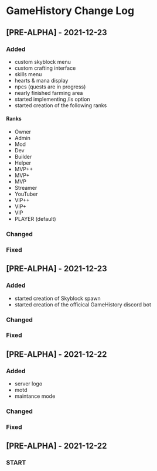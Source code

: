 # GameHistory Change Log

## [PRE-ALPHA] - 2021-12-23
 
### Added

- custom skyblock menu
- custom crafting interface
- skills menu
- hearts & mana display
- npcs (quests are in progress)
- nearly finished farming area
- started implementing /is option
- started creation of the following ranks

#### Ranks

- Owner
- Admin
- Mod
- Dev
- Builder
- Helper
- MVP++
- MVP+
- MVP
- Streamer
- YouTuber
- VIP++
- VIP+
- VIP
- PLAYER (default)
   
### Changed
 
### Fixed

## [PRE-ALPHA] - 2021-12-23
 
### Added

- started creation of Skyblock spawn
- started creation of the officical GameHistory discord bot
   
### Changed
 
### Fixed

## [PRE-ALPHA] - 2021-12-22
 
### Added

- server logo
- motd
- maintance mode
   
### Changed
 
### Fixed
 
  
## [PRE-ALPHA] - 2021-12-22
 
### START
